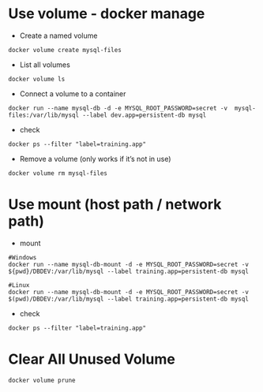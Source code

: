 
# Use volume - docker manage

- Create a named volume 

```
docker volume create mysql-files 
```

- List all volumes 

```
docker volume ls 
```

- Connect a volume to a container 

```
docker run --name mysql-db -d -e MYSQL_ROOT_PASSWORD=secret -v  mysql-files:/var/lib/mysql --label dev.app=persistent-db mysql
```

- check

```
docker ps --filter "label=training.app"
```

- Remove a volume (only works if it’s not in use) 

```
docker volume rm mysql-files
```

# Use mount (host path / network path)

- mount

```
#Windows
docker run --name mysql-db-mount -d -e MYSQL_ROOT_PASSWORD=secret -v ${pwd}/DBDEV:/var/lib/mysql --label training.app=persistent-db mysql

#Linux
docker run --name mysql-db-mount -d -e MYSQL_ROOT_PASSWORD=secret -v $(pwd)/DBDEV:/var/lib/mysql --label training.app=persistent-db mysql
```

- check

```
docker ps --filter "label=training.app"
```

# Clear All Unused Volume

```
docker volume prune
```